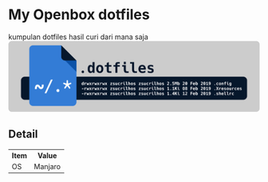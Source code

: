 # My Openbox dotfiles
kumpulan dotfiles hasil curi dari mana saja
<img src="header.png">

## Detail

<table>
   <tr>
     <th>Item</th>
     <th>Value</th>
  </tr>
  <tr>
    <td>OS</td>
    <td>Manjaro</td>


